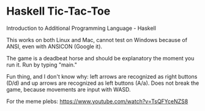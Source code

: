 # Haskell Tic-Tac-Toe
Introduction to Additional Programming Language - Haskell

This works on both Linux and Mac, cannot test on Windows because of ANSI, even with ANSICON (Google it).

The game is a deadbeat horse and should be explanatory the moment you run it.
Run by typing "main."

Fun thing, and I don't know why: left arrows are recognized as right buttons (D/d) and up arrows are recognized as left buttons (A/a). Does not break the game, because movements are input with WASD.

For the meme plebs: https://www.youtube.com/watch?v=TsQFYceNZS8
